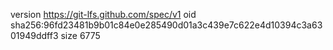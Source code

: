version https://git-lfs.github.com/spec/v1
oid sha256:96fd23481b9b01c84e0e285490d01a3c439e7c622e4d10394c3a6301949ddff3
size 6775
